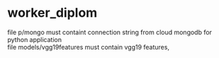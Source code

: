 # worker_diplom 
file p/mongo must containt connection string from cloud mongodb for python application\
file models/vgg19features must contain vgg19 features,
